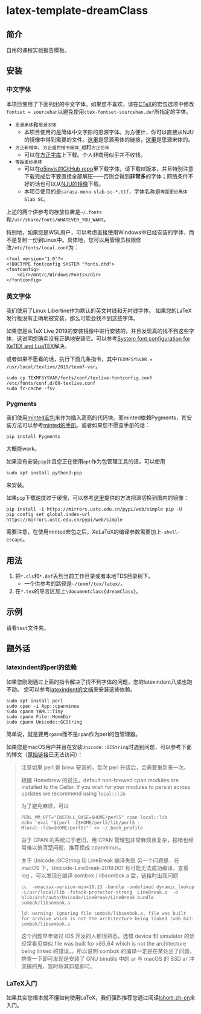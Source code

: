 # latex-template-dreamClass

## 简介

自用的课程实验报告模板。

## 安装

### 中文字体

本项目使用了下面列出的中文字体。如果您不喜欢，请在[CTeX](http://mirrors.ctan.org/language/chinese/ctex/ctex.pdf)的宏包选项中修改`fontset = sourcehan`以避免使用`ctex-fontset-sourcehan.def`所指定的字体。

- `思源黑体`和`思源宋体`
    - 本项目使用的是简体中文字形的思源字体。为方便计，你可以直接从NJU的镜像中得到需要的文件。[这里](https://mirror.nju.edu.cn/adobe-fonts/source-han-sans/OTF/SimplifiedChinese/)是思源黑体的链接，[这里](https://mirror.nju.edu.cn/adobe-fonts/source-han-serif/OTF/SimplifiedChinese/)是思源宋体的。
- `方正新楷体`、`方正盛世楷书简体_粗`和`方正仿宋`
    - 可以在[方正字库](https://www.foundertype.com/)上下载。个人非商用似乎并不收钱。
- `等距更纱黑体`
  - 可以在[e5invis的GitHub repo](https://github.com/be5invis/Sarasa-Gothic)里下载字体，请下载ttf版本，并且特别注意下载完成后不要直接全部解压——否则会得到**非常多**的字体；网络条件不好的话也可以从[NJU的镜像](https://mirror.nju.edu.cn/github-release/be5invis/Sarasa-Gothic/LatestRelease/)下载。
  - 本项目使用的是`sarasa-mono-slab-sc-*.ttf`，字体名称是`等距更纱黑体 Slab SC`。

上述的两个供参考的存放位置是`~/.fonts`和`/usr/share/fonts/WHATEVER_YOU_WANT`。

特别地，如果您是WSL用户，可以考虑直接使用Windows中已经安装的字体，而不是复制一份到Linux中。具体地，您可以用管理员权限修改`/etc/fonts/local.conf`为：
```
<?xml version="1.0"?>
<!DOCTYPE fontconfig SYSTEM "fonts.dtd">
<fontconfig>
    <dir>/mnt/c/Windows/Fonts</dir>
</fontconfig>
```

### 英文字体

我们使用了Linux Libertine作为默认的英文衬线和无衬线字体。
如果您的LaTeX发行版没有正确地被安装，那么可能会找不到这些字体。

如果您是从TeX Live 2019的安装镜像中进行安装的，并且发现真的找不到这些字体，这说明您确实没有正确地安装它。可以参考[System font configuration for XeTEX and LuaTEX](http://www.tug.org/texlive/doc/texlive-en/texlive-en.html#x1-340003.4.4)解决。

或者如果不愿看的话，执行下面几条指令，其中`TEXMFSYSVAR = /usr/local/texlive/2019/texmf-var`。

```
sudo cp TEXMFSYSVAR/fonts/conf/texlive-fontconfig.conf /etc/fonts/conf.d/09-texlive.conf
sudo fc-cache -fsv
```

### Pygments

我们使用[minted宏包](https://github.com/gpoore/minted)来作为插入高亮的代码块。而minted依赖Pygments，其安装方法可以参考[minted的手册](https://github.com/gpoore/minted/blob/master/source/minted.pdf)。或者如果您不愿查手册的话：
```
pip install Pygments
```
大概能work。

如果没有安装`pip`并且您正在使用`apt`作为包管理工具的话，可以使用
```
sudo apt install python3-pip
```
来安装。

如果`pip`下载速度过于缓慢，可以参考[这里](https://mirrors.ustc.edu.cn/help/pypi.html)提供的方法把源切换到国内的镜像：
```
pip install -i https://mirrors.ustc.edu.cn/pypi/web/simple pip -U
pip config set global.index-url https://mirrors.ustc.edu.cn/pypi/web/simple
```

需要注意，在使用minted宏包之后，XeLaTeX的编译参数需要加上`-shell-escape`。

## 用法
1. 把`*.cls`和`*.def`丢到当前工作目录或者本地TDS目录树下。
   - 一个供参考的路径是`~/texmf/tex/latex/`。
2. 在`*.tex`的导言区加上`\documentclass{dreamClass}`。

## 示例

请看`test`文件夹。

## 题外话

### latexindent的perl的依赖

如果您刚刚通过上面的指令解决了找不到字体的问题，您的latexindent八成也跑不动。
您可以参考[latexindent的文档](https://mirror.easyname.at/ctan/support/latexindent/documentation/latexindent.pdf)来安装这些依赖。

```
sudo apt install perl
sudo cpan -i App::cpanminus
sudo cpanm YAML::Tiny
sudo cpanm File::HomeDir
sudo cpanm Unicode::GCString
```

简单说，就是要用`cpanm`而不是`cpan`作为perl的包管理器。

如果您是macOS用户并且在安装`Unicode::GCString`时遇到问题，可以参考下面的博文（[原始链接](https://zzi.io/?cat=15)已无法访问）：

> 注意如果 perl 是 brew 安装的，每次 perl 升级后，会需要重新来一次。
>
> 根据 Homebrew 的说法，default non-brewed cpan modules are installed to the Cellar. If you wish
> for your modules to persist across updates we recommend using `local::lib`.
>
> 为了避免麻烦，可以
> ```
> PERL_MM_OPT="INSTALL_BASE=$HOME/perl5" cpan local::lib
> echo 'eval "$(perl -I$HOME/perl5/lib/perl5 -Mlocal::lib=$HOME/perl5)"' >> ~/.bash_profile
> ```
> 由于 CPAN 的系统过于老旧，用 CPAN 管理包非常麻烦且复杂，报错也经常难以搞清楚问题，推荐换成 cpanminus。
>
> 关于 Unicode::GCString 和 LineBreak 编译失败
> 另一个问题是，在 macOS 下，Unicode-LineBreak-2019.001 有可能无法成功编译。查看 log ，可以发现在编译 sombok / libsombok.a 后，链接时出现问题
> ```
> cc  -mmacosx-version-min=10.13 -bundle -undefined dynamic_lookup -L/usr/local/lib -fstack-protector-strong  LineBreak.o  -o blib/arch/auto/Unicode/LineBreak/LineBreak.bundle sombok/libsombok.a
>
> ld: warning: ignoring file sombok/libsombok.a, file was built for archive which is not the architecture being linked (x86_64): sombok/libsombok.a
> ```
> 这个问题早年做过 iOS 开发的人都很熟悉，选错 device 和 simulator 的话经常看见类似 file was built for x86_64 which is not the architecture being linked 的错误。。所以说明 sombok 的编译一定是在某处出了问题，排查一下即可发现是安装了 GNU binutils 中的 ar 与 macOS 的 BSD ar 冲突搞的鬼，暂时将其卸载即可。

### LaTeX入门
如果其实您根本就不懂如何使用LaTeX，我们强烈推荐您通过阅读[lshort-zh-cn](https://github.com/CTeX-org/lshort-zh-cn/releases)来入门。
